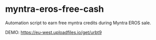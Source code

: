 # myntra-eros-free-cash
Automation script to earn free myntra credits during Myntra EROS sale.


DEMO: https://eu-west.uploadfiles.io/get/urbt9
